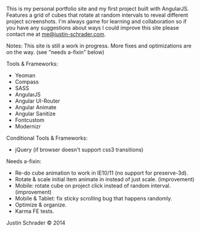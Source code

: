 This is my personal portfolio site and my first project built with AngularJS. Features a grid of cubes that rotate at random intervals to reveal different project screenshots. I'm always game for learning and collaboration so if you have any suggestions about ways I could improve this site please contact me at me@justin-schrader.com.

Notes:
This site is still a work in progress. More fixes and optimizations are on the way. (see "needs a-fixin" below)

Tools & Frameworks:
- Yeoman
- Compass
- SASS
- AngularJS
- Angular UI-Router
- Angular Animate
- Angular Sanitize
- Fontcustom
- Modernizr

Conditional Tools & Frameworks:
- jQuery (if browser doesn't support css3 transitions)

Needs a-fixin:
- Re-do cube animation to work in IE10/11 (no support for preserve-3d).
- Rotate & scale initial item animate in instead of just scale. (improvement)
- Mobile: rotate cube on project click instead of random interval. (improvement)
- Mobile & Tablet: fix sticky scrolling bug that happens randomly.
- Optimize & organize.
- Karma FE tests.

Justin Schrader © 2014